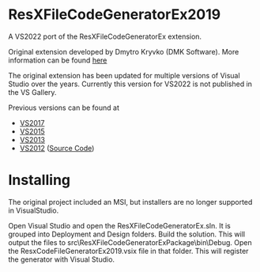 ResXFileCodeGeneratorEx2019
===========================

A VS2022 port of the ResXFileCodeGeneratorEx extension.

Original extension developed by Dmytro Kryvko (DMK Software).  More information can be found [here](http://www.codeproject.com/Articles/13830/Extended-Strongly-Typed-Resource-Generator)

The original extension has been updated for multiple versions of Visual Studio over the years.  Currently this version for VS2022 is not published in the VS Gallery.  

Previous versions can be found at

* [VS2017](https://github.com/cpaton/ResXFileCodeGeneratorEx/tree/vs-2017)
* [VS2015](https://marketplace.visualstudio.com/items?itemName=Paruz.ExtendedStronglyTypedResourceGenerator)
* [VS2013](https://marketplace.visualstudio.com/vsgallery/16d24be3-6400-4a43-b946-766e41aca4bd)
* [VS2012](http://visualstudiogallery.msdn.microsoft.com/18e29594-3527-4bbb-986a-52b610b77e23) ([Source Code](https://github.com/EZSlaver/ResXFileCodeGeneratorEx2012/))


# Installing
The original project included an MSI, but installers are no longer supported in VisualStudio.

Open Visual Studio and open the ResXFileCodeGeneratorEx.sln. It is grouped into Deployment and Design folders. Build the solution. This will output the files to src\ResXFileCodeGeneratorExPackage\bin\Debug. Open the ResxCodeFileGeneratorEx2019.vsix file in that folder. This will register the generator with Visual Studio.
